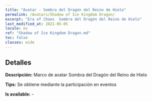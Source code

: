 ```yaml
---
title: "Avatar - Sombra del Dragón del Reino de Hielo"
permalink: /Avatars/Shadow of Ice Kingdom Dragon/
excerpt: "Era of Chaos  Sombra del Dragón del Reino de Hielo"
last_modified_at: 2021-05-05
locale: es
ref: "Shadow of Ice Kingdom Dragon.md"
toc: false
classes: wide
---
```

## Detalles

 **Descripción:** Marco de avatar Sombra del Dragón del Reino de Hielo 

 **Tips:** Se obtiene mediante la participación en eventos 

 **Is available:**  - 

